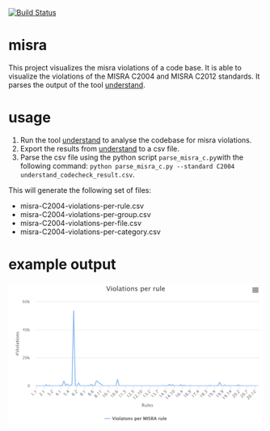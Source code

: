 [![Build Status](https://travis-ci.org/rschuitema/misra.svg?branch=develop)](https://travis-ci.org/rschuitema/misra)

# misra
This project visualizes the misra violations of a code base. It is able to visualize the violations of the MISRA C2004 and MISRA C2012 standards. It parses the output of the tool <a href="https://scitools.com/">understand</a>.

# usage
1. Run the tool <a href="https://scitools.com/">understand</a> to analyse the codebase for misra violations.
1. Export the results from <a href="https://scitools.com/">understand</a> to a csv file.
1. Parse the csv file using the python script `parse_misra_c.py`with the following command: `python parse_misra_c.py --standard C2004 understand_codecheck_result.csv`.


This will generate the following set of files:

* misra-C2004-violations-per-rule.csv
* misra-C2004-violations-per-group.csv
* misra-C2004-violations-per-file.csv
* misra-C2004-violations-per-category.csv

# example output
<img src="./images/example.png" width="600">
